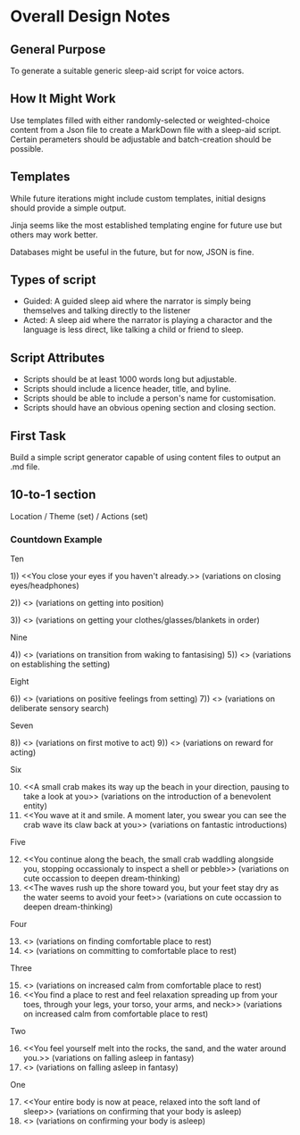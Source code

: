 # Overall Design Notes

## General Purpose

To generate a suitable generic sleep-aid script for voice actors.

## How It Might Work

Use templates filled with either randomly-selected or weighted-choice content from a Json file to create a MarkDown file with a sleep-aid script. Certain perameters should be adjustable and batch-creation should be possible.

## Templates

While future iterations might include custom templates, initial designs should provide a simple output.

Jinja seems like the most established templating engine for future use but others may work better.

Databases might be useful in the future, but for now, JSON is fine.

## Types of script

 - Guided: A guided sleep aid where the narrator is simply being themselves and talking directly to the listener
 - Acted: A sleep aid where the narrator is playing a charactor and the language is less direct, like talking a child or friend to sleep.

## Script Attributes

 - Scripts should be at least 1000 words long but adjustable.
 - Scripts should include a licence header, title, and byline.
 - Scripts should be able to include a person's name for customisation.
 - Scripts should have an obvious opening section and closing section.

## First Task

Build a simple script generator capable of using content files to output an .md file.

## 10-to-1 section

Location / Theme (set) / Actions (set)

### Countdown Example

Ten

1)) <<You close your eyes if you haven't already.>> (variations on closing eyes/headphones)

2)) <<Find a position for your body that allows you to let go of your muscles>> (variations on getting into position)

3)) <<Take a minute to sort yourself out and become as comfortable as possible>> (variations on getting your clothes/glasses/blankets in order)

Nine

4)) <<The colours and shapes behind your closed eyes lose focus as you begin to imagine yourself>> (variations on transition from waking to fantasising)
5)) <<standing on a white-sand beach with brilliant blue water fringed by lightly-breaking waves>> (variations on establishing the setting)

Eight

6)) <<The sounds of breaking waves and wind across the sand refreshes you>> (variations on positive feelings from setting)
7)) <<You look around to see the beach extends as far as you can see in both directions>> (variations on deliberate sensory search)

Seven

8)) <<You feel a gentle urge to walk westward along the beach>> (variations on first motive to act)
9)) <<Your heart lightening and filling with joy as you let the sea air wash over you>> (variations on reward for acting)

Six

10) <<A small crab makes its way up the beach in your direction, pausing to take a look at you>> (variations on the introduction of a benevolent entity)
11) <<You wave at it and smile. A moment later, you swear you can see the crab wave its claw back at you>> (variations on fantastic introductions)

Five

12) <<You continue along the beach, the small crab waddling alongside you, stopping occassionaly to inspect a shell or pebble>> (variations on cute occassion to deepen dream-thinking)
12) <<The waves rush up the shore toward you, but your feet stay dry as the water seems to avoid your feet>> (variations on cute occassion to deepen dream-thinking)

Four

13) <<You come across a rocky outcropping and a pool of clear water where a nearby creen runs into the ocean>> (variations on finding comfortable place to rest)
14) <<The water is the perfect temperature as you lower yourself into the bubbling clear pool>> (variations on committing to comfortable place to rest)

Three

15) <<Your muscles relax completely as you give yourself over to the pool>> (variations on increased calm from comfortable place to rest)
15) <<You find a place to rest and feel relaxation spreading up from your toes, through your legs, your torso, your arms, and neck>> (variations on increased calm from comfortable place to rest)

Two

16) <<You feel yourself melt into the rocks, the sand, and the water around you.>> (variations on falling asleep in fantasy)
16) <<Your breathing deepens and slows to take on the rhythm of the surf nearby.>> (variations on falling asleep in fantasy)

One

17) <<Your entire body is now at peace, relaxed into the soft land of sleep>> (variations on confirming that your body is asleep)
17) <<Every cell in your body floats in a deep world of slumber>> (variations on confirming your body is asleep)